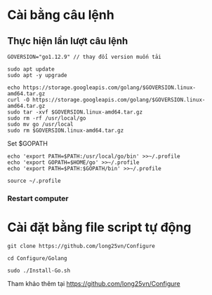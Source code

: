 # Cài bằng câu lệnh
## Thực hiện lần lượt câu lệnh
```
GOVERSION="go1.12.9" // thay đổi version muốn tải 

sudo apt update
sudo apt -y upgrade

echo https://storage.googleapis.com/golang/$GOVERSION.linux-amd64.tar.gz
curl -O https://storage.googleapis.com/golang/$GOVERSION.linux-amd64.tar.gz
sudo tar -xvf $GOVERSION.linux-amd64.tar.gz
sudo rm -rf /usr/local/go
sudo mv go /usr/local
sudo rm $GOVERSION.linux-amd64.tar.gz
```
Set $GOPATH
```
echo 'export PATH=$PATH:/usr/local/go/bin' >>~/.profile
echo 'export GOPATH=$HOME/go' >>~/.profile 
echo 'export PATH=$PATH:$GOPATH/bin' >>~/.profile

source ~/.profile
```
### Restart computer

# Cài đặt bằng file script tự động
```
git clone https://github.com/long25vn/Configure
```
```
cd Configure/Golang
```
```
sudo ./Install-Go.sh
```
Tham khảo thêm tại https://github.com/long25vn/Configure